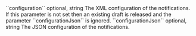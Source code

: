 <tr>
<td>``configuration``</td>
<td>optional, string</td>
<td>The XML configuration of the notifications.<br/>
	If this parameter is not set then an existing draft is released and the parameter ``configurationJson`` is ignored.
</td>
<td></td>
<td></td>
</tr>
<tr>
<td>``configurationJson``</td>
<td>optional, string</td>
<td>The JSON configuration of the notifications.</td>
<td></td>
<td></td>
</tr>
<tr>
